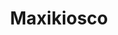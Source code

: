 ---
title: "Maxikiosco"
url: /ciudad-autonoma-de-buenos-aires/maxikiosco-avenida-cabildo/
shop: Lebensmittel
---